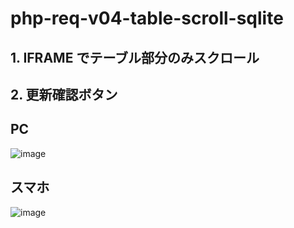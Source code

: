 # php-req-v04-table-scroll-sqlite

## 1. IFRAME でテーブル部分のみスクロール
## 2. 更新確認ボタン

## PC
![image](https://user-images.githubusercontent.com/1501327/159228197-20bc585e-9a9c-4809-bb72-b763ee56e753.png)


## スマホ
![image](https://user-images.githubusercontent.com/1501327/159228364-a56f5c5b-9668-4667-82bc-769b32876510.png)
